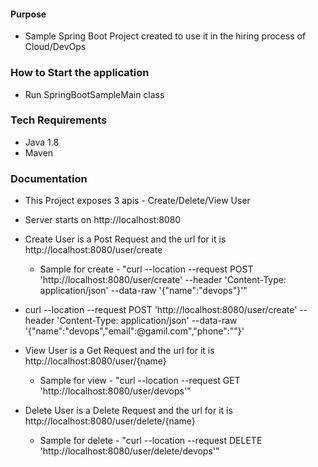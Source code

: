 #### Purpose ####
- Sample Spring Boot Project created to use it in the hiring process of Cloud/DevOps  

### How to Start the application ###
- Run SpringBootSampleMain class

### Tech Requirements ###
- Java 1.8
- Maven

### Documentation ###
- This Project exposes 3 apis - Create/Delete/View User
- Server starts on http://localhost:8080

- Create User is a Post Request and the url for it is http://localhost:8080/user/create
   - Sample for create - "curl --location --request POST 'http://localhost:8080/user/create' --header 'Content-Type: application/json' --data-raw '{"name":"devops"}'"
   
- curl --location --request POST 'http://localhost:8080/user/create' --header 'Content-Type: application/json' --data-raw '{"name":"devops","email":@gamil.com","phone":""}'

- View User is a Get Request and the url for it is http://localhost:8080/user/{name}
   - Sample for view - "curl --location --request GET 'http://localhost:8080/user/devops'"

- Delete User is a Delete Request and the url for it is http://localhost:8080/user/delete/{name}
   - Sample for delete - "curl --location --request DELETE 'http://localhost:8080/user/delete/devops'"


